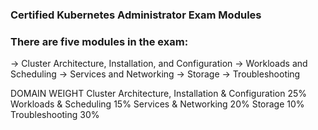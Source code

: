 ### Certified Kubernetes Administrator Exam Modules
### There are five modules in the exam:

-> Cluster Architecture, Installation, and Configuration
-> Workloads and Scheduling
-> Services and Networking
-> Storage
-> Troubleshooting

DOMAIN	                                    WEIGHT
Cluster Architecture, Installation & Configuration	25%
Workloads & Scheduling	15%
Services & Networking	20%
Storage	10%
Troubleshooting	30%
